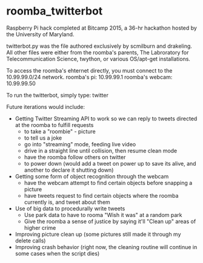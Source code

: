 # roomba_twitterbot
Raspberry Pi hack completed at Bitcamp 2015, a 36-hr hackathon hosted by the University of Maryland. 

twitterbot.py was the file authored exclusively by scmilburn and drakeling.
All other files were either from the roomba's parents, The Labroratory for Telecommunication Science, twython,
or various OS/apt-get installations.

To access the roomba's ehternet directly, you must connect to the 10.99.99.0/24 network.
roomba's pi: 10.99.99.1
roomba's webcam: 10.99.99.50

To run the twitterbot, simply type: twitter

Future iterations would include:
* Getting Twitter Streaming API to work so we can reply to tweets directed at the roomba to fulfill requests
  * to take a "roombie" - picture
  * to tell us a joke
  * go into "streaming" mode, feeding live video
  * drive in a straight line until collision, then resume clean mode
  * have the roomba follow others on twitter
  * to power down (would add a tweet on power up to save its alive, and another to declare it shutting down)
* Getting some form of object recognition through the webcam
  * have the webcam attempt to find certain objects before snapping a picture
  * have tweets request to find certain objects where the roomba currently is, and tweet about them
* Use of big data to procedurally write tweets
  * Use park data to have to rooma "Wish it was" at a random park
  * Give the roomba a sense of justice by saying it'll "Clean up" areas of higher crime
* Improving picture clean up (some pictures still made it through my delete calls)
* Improving crash behavior (right now, the cleaning routine will continue in some cases when the script dies)
